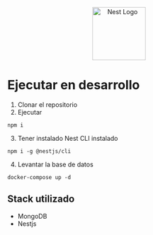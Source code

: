 <p align="center">
  <a href="http://nestjs.com/" target="blank"><img src="https://nestjs.com/img/logo-small.svg" width="120" alt="Nest Logo" /></a>
</p>

# Ejecutar en desarrollo

1. Clonar el repositorio
2. Ejecutar

```
npm i
```
3. Tener instalado Nest CLI instalado
```
npm i -g @nestjs/cli
```
4. Levantar la base de datos
```
docker-compose up -d
```

## Stack utilizado
* MongoDB
* Nestjs